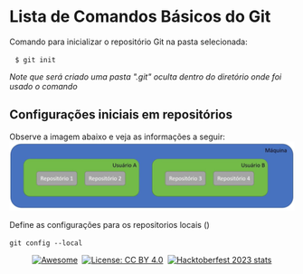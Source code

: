 # Lista de Comandos Básicos do Git

<div>
  <p>Comando para inicializar o repositório Git na pasta selecionada:</p>
  <code style="padding: 20px 10px;">$ git init </code>
  <p><i>Note que será criado uma pasta ".git" oculta dentro do diretório onde foi usado o comando </i></p>
</div>

## Configurações iniciais em repositórios
Observe a imagem abaixo e veja as informações a seguir:
![image001](https://github.com/juliogaiotto/Help/blob/main/assets/image001.png)
<p>Define as configurações para os repositorios locais ()</p>
<code>git config --local </code>




<div align="center" markdown="1">

[![Awesome](https://cdn.rawgit.com/sindresorhus/awesome/d7305f38d29fed78fa85652e3a63e154dd8e8829/media/badge.svg)](https://github.com/sindresorhus/awesome)&#160;
[![License: CC BY 4.0](https://img.shields.io/badge/License-CC%20BY%204.0-lightgrey.svg)](https://creativecommons.org/licenses/by/4.0/)&#160;
[![Hacktoberfest 2023 stats](https://img.shields.io/github/hacktoberfest/2023/EbookFoundation/free-programming-books?label=Hacktoberfest+2023)](https://github.com/EbookFoundation/free-programming-books/pulls?q=is%3Apr+is%3Amerged+created%3A2023-10-01..2023-10-31)

</div>
